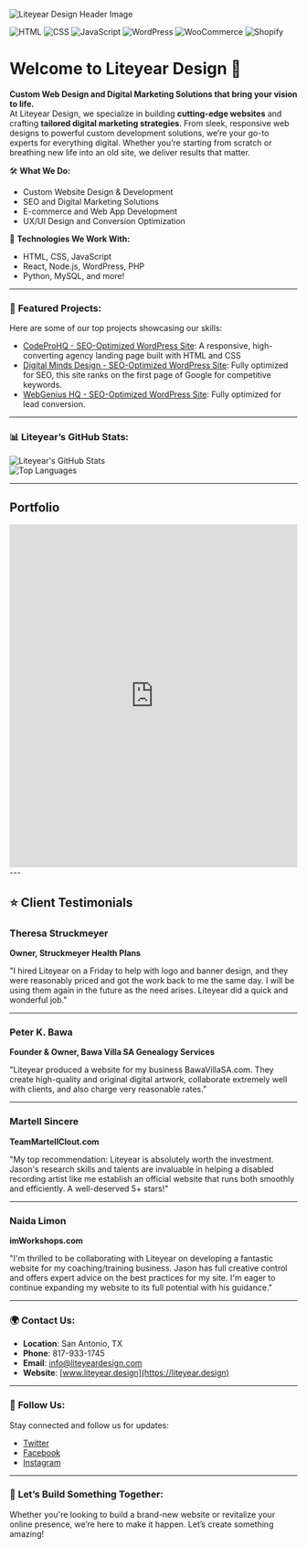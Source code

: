 ![Liteyear Design Header Image](https://www.liteyear.design/wp-content/uploads/2024/09/liteyear.jpg)

![HTML](https://img.shields.io/badge/HTML-5-orange)
![CSS](https://img.shields.io/badge/CSS-3-blue)
![JavaScript](https://img.shields.io/badge/JavaScript-ES6-yellow)
![WordPress](https://img.shields.io/badge/WordPress-CMS-blue)
![WooCommerce](https://img.shields.io/badge/WooCommerce-Ecommerce-purple)
![Shopify](https://img.shields.io/badge/Shopify-eCommerce-green)


# Welcome to Liteyear Design 🚀

**Custom Web Design and Digital Marketing Solutions that bring your vision to life.**  
At Liteyear Design, we specialize in building **cutting-edge websites** and crafting **tailored digital marketing strategies**. From sleek, responsive web designs to powerful custom development solutions, we’re your go-to experts for everything digital. Whether you’re starting from scratch or breathing new life into an old site, we deliver results that matter.

🛠 **What We Do:**
- Custom Website Design & Development
- SEO and Digital Marketing Solutions
- E-commerce and Web App Development
- UX/UI Design and Conversion Optimization

🌟 **Technologies We Work With:**
- HTML, CSS, JavaScript
- React, Node.js, WordPress, PHP
- Python, MySQL, and more!

---

### 🔧 **Featured Projects:**
Here are some of our top projects showcasing our skills:

- [CodeProHQ - SEO-Optimized WordPress Site](https://codeprohq.com): A responsive, high-converting agency landing page built with HTML and CSS
- [Digital Minds Design - SEO-Optimized WordPress Site](https://digitalminds.design): Fully optimized for SEO, this site ranks on the first page of Google for competitive keywords.
- [WebGenius HQ - SEO-Optimized WordPress Site](https://webgeniushq.com): Fully optimized for lead conversion.


---

### 📊 **Liteyear’s GitHub Stats:**

![Liteyear's GitHub Stats](https://github-readme-stats.vercel.app/api?username=liteyear&show_icons=true&theme=radical)  
![Top Languages](https://github-readme-stats.vercel.app/api/top-langs/?username=liteyear&layout=compact)

---

## **Portfolio**
<iframe src="https://digitalminds.design" width="100%" height="600" style="border:none; overflow:auto;" scrolling="yes"></iframe>
---

## ⭐ Client Testimonials

### Theresa Struckmeyer
**Owner, Struckmeyer Health Plans**

"I hired Liteyear on a Friday to help with logo and banner design, and they were reasonably priced and got the work back to me the same day. I will be using them again in the future as the need arises. Liteyear did a quick and wonderful job."
  
---

### Peter K. Bawa
**Founder & Owner, Bawa Villa SA Genealogy Services**

"Liteyear produced a website for my business BawaVillaSA.com. They create high-quality and original digital artwork, collaborate extremely well with clients, and also charge very reasonable rates."

---

### Martell Sincere
**TeamMartellClout.com**

"My top recommendation: Liteyear is absolutely worth the investment. Jason's research skills and talents are invaluable in helping a disabled recording artist like me establish an official website that runs both smoothly and efficiently. A well-deserved 5+ stars!"

---

### Naida Limon
**imWorkshops.com**

"I'm thrilled to be collaborating with Liteyear on developing a fantastic website for my coaching/training business. Jason has full creative control and offers expert advice on the best practices for my site. I'm eager to continue expanding my website to its full potential with his guidance."

---

### 🌍 **Contact Us:**
- **Location**: San Antonio, TX  
- **Phone**: 817-933-1745  
- **Email**: [info@liteyeardesign.com](mailto:info@liteyeardesign.com)  
- **Website**: [www.liteyear.design](https://liteyear.design)

---

### 📱 **Follow Us:**
Stay connected and follow us for updates:
- [Twitter](https://twitter.com/LiteyearDesign)  
- [Facebook](https://www.facebook.com/liteyeardesign)  
- [Instagram](https://www.instagram.com/liteyear_design/)

---

### 🚀 **Let’s Build Something Together:**
Whether you're looking to build a brand-new website or revitalize your online presence, we’re here to make it happen. Let’s create something amazing!

